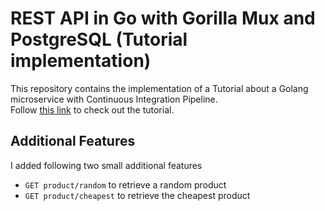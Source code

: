 # REST API in Go with Gorilla Mux and PostgreSQL (Tutorial implementation)

This repository contains the implementation of a Tutorial about a Golang microservice with Continuous Integration Pipeline. <br>
Follow [this link](https://semaphoreci.com/community/tutorials/building-and-testing-a-rest-api-in-go-with-gorilla-mux-and-postgresql) to check out the tutorial.

## Additional Features
I added following two small additional features
* `GET product/random` to retrieve a random product
* `GET product/cheapest` to retrieve the cheapest product
